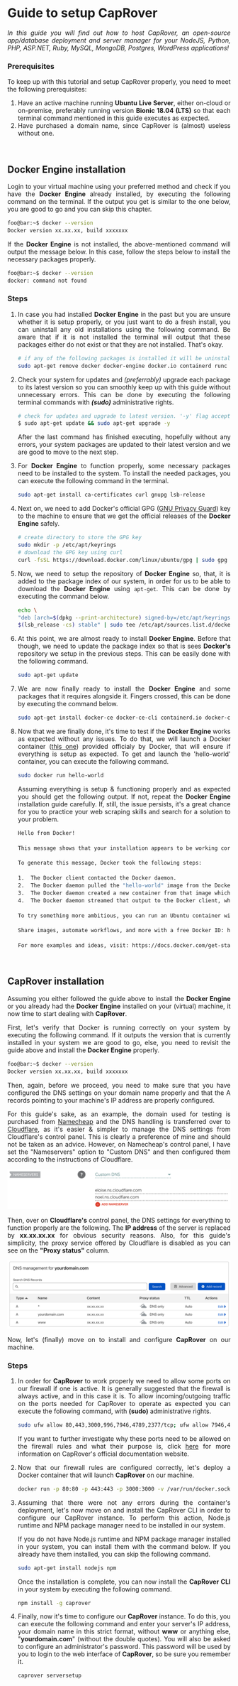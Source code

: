 <style>body {text-align: justify}</style>

# Guide to setup CapRover

_In this guide you will find out how to host CapRover, an open-source app/database deployment and server manager for your NodeJS, Python, PHP, ASP<no-link>.NET, Ruby, MySQL, MongoDB, Postgres, WordPress applications!_

### Prerequisites

To keep up with this tutorial and setup CapRover properly, you need to meet the following prerequisites:

1. Have an active machine running **Ubuntu Live Server**, either on-cloud or on-premise, preferably running version **Bionic 18.04 (LTS)** so that each terminal command mentioned in this guide executes as expected.
2. Have purchased a domain name, since CapRover is (almost) useless without one.

<br>

## Docker Engine installation

Login to your virtual machine using your preferred method and check if you have the **Docker Engine** already installed, by executing the following command on the terminal. If the output you get is similar to the one below, you are good to go and you can skip this chapter.

```bash
foo@bar:~$ docker --version
Docker version xx.xx.xx, build xxxxxxx
```

If the **Docker Engine** is not installed, the above-mentioned command will output the message below. In this case, follow the steps below to install the necessary packages properly.

```bash
foo@bar:~$ docker --version
docker: command not found
```

### Steps

1.  In case you had installed **Docker Engine** in the past but you are unsure whether it is setup properly, or you just want to do a fresh install, you can uninstall any old installations using the following command. Be aware that if it is not installed the terminal will output that these packages either do not exist or that they are not installed. That's okay.

    ```bash
    # if any of the following packages is installed it will be uninstalled completely.
    sudo apt-get remove docker docker-engine docker.io containerd runc
    ```

2.  Check your system for updates and _(preferrably)_ upgrade each package to its latest version so you can smoothly keep up with this guide without unnecessary errors. This can be done by executing the following terminal commands with **_(sudo)_** administrative rights.

    ```bash
    # check for updates and upgrade to latest version. '-y' flag accepts any T&C that might occur.
    $ sudo apt-get update && sudo apt-get upgrade -y
    ```

    After the last command has finished executing, hopefully without any errors, your system packages are updated to their latest version and we are good to move to the next step.

3.  For **Docker Engine** to function properly, some necessary packages need to be installed to the system. To install the needed packages, you can execute the following command in the terminal.

    ```bash
    sudo apt-get install ca-certificates curl gnupg lsb-release
    ```

4.  Next on, we need to add Docker's official GPG ([GNU Privacy Guard](https://en.wikipedia.org/wiki/GNU_PG)) key to the machine to ensure that we get the official releases of the **Docker Engine** safely.

    ```bash
    # create directory to store the GPG key
    sudo mkdir -p /etc/apt/keyrings
    # download the GPG key using curl
    curl -fsSL https://download.docker.com/linux/ubuntu/gpg | sudo gpg --dearmor -o /etc/apt/keyrings/docker.gpg
    ```

5.  Now, we need to setup the repository of **Docker Engine** so, that, it is added to the package index of our system, in order for us to be able to download the **Docker Engine** using `apt-get`. This can be done by executing the command below.

    ```bash
    echo \
    "deb [arch=$(dpkg --print-architecture) signed-by=/etc/apt/keyrings/docker.gpg] https://download.docker.com/linux/ubuntu \
    $(lsb_release -cs) stable" | sudo tee /etc/apt/sources.list.d/docker.list > /dev/null
    ```

6.  At this point, we are almost ready to install **Docker Engine**. Before that though, we need to update the package index so that is sees **Docker's** repository we setup in the previous steps. This can be easily done with the following command.

    ```bash
    sudo apt-get update
    ```

7.  We are now finally ready to install the **Docker Engine** and some packages that it requires alongside it. Fingers crossed, this can be done by executing the command below.

    ```bash
    sudo apt-get install docker-ce docker-ce-cli containerd.io docker-compose-plugin
    ```

8.  Now that we are finally done, it's time to test if the **Docker Engine** works as expected without any issues. To do that, we will launch a Docker container ([this one](https://hub.docker.com/_/hello-world)) provided officialy by Docker, that will ensure if everything is setup as expected. To get and launch the 'hello-world' container, you can execute the following command.

    ```bash
    sudo docker run hello-world
    ```

    Assuming everything is setup & functioning properly and as expected you should get the following output. If not, repeat the **Docker Engine** installation guide carefully. If, still, the issue persists, it's a great chance for you to practice your web scraping skills and search for a solution to your problem.

    ```bash
    Hello from Docker!

    This message shows that your installation appears to be working correctly.

    To generate this message, Docker took the following steps:

    1.  The Docker client contacted the Docker daemon.
    2.  The Docker daemon pulled the "hello-world" image from the Docker Hub. (amd64)
    3.  The Docker daemon created a new container from that image which runs the executable that produces the output you are currently reading.
    4.  The Docker daemon streamed that output to the Docker client, which sent it to your terminal.

    To try something more ambitious, you can run an Ubuntu container with: $ docker run -it ubuntu bash

    Share images, automate workflows, and more with a free Docker ID: https://hub.docker.com/

    For more examples and ideas, visit: https://docs.docker.com/get-started/
    ```

    <br>

## CapRover installation

Assuming you either followed the guide above to install the **Docker Engine** or you already had the **Docker Engine** installed on your (virtual) machine, it now time to start dealing with **CapRover**.

First, let's verify that Docker is running correctly on your system by executing the following command. If it outputs the version that is currently installed in your system we are good to go, else, you need to revisit the guide above and install the **Docker Engine** properly.

```bash
foo@bar:~$ docker --version
Docker version xx.xx.xx, build xxxxxxx
```

Then, again, before we proceed, you need to make sure that you have configured the DNS settings on your domain name properly and that the A records pointing to your machine's IP address are properly configured.

For this guide's sake, as an example, the domain used for testing is purchased from [Namecheap](namecheap.com) and the DNS handling is transferred over to [Cloudflare](cloudflare.com), as it's easier & simpler to manage the DNS settings from Cloudflare's control panel. This is clearly a preference of mine and should not be taken as an advice. However, on Namecheap's control panel, I have set the "Nameservers" option to "Custom DNS" and then configured them according to the instructions of Cloudflare.

![Namecheap DNS Config](images/namecheap-dns-config.png)

Then, over on **Cloudflare's** control panel, the DNS settings for everything to function properly are the following. The **IP address** of the server is replaced by **xx.xx.xx.xx** for obvious security reasons. Also, for this guide's simplicity, the proxy service offered by Cloudflare is disabled as you can see on the **"Proxy status"** column.

![Cloudflare DNS Config](images/cloudflare-dns-config.png)

Now, let's (finally) move on to install and configure **CapRover** on our machine.

### Steps

1. In order for **CapRover** to work properly we need to allow some ports on our firewall if one is active. It is generally suggested that the firewall is always active, and in this case it is. To allow incoming/outgoing traffic on the ports needed for CapRover to operate as expected you can execute the following command, with **(sudo)** administrative rights.

   ```bash
   sudo ufw allow 80,443,3000,996,7946,4789,2377/tcp; ufw allow 7946,4789,2377/udp;
   ```

   If you want to further investigate why these ports need to be allowed on the firewall rules and what their purpose is, click [here](https://caprover.com/docs/firewall.html) for more information on CapRover's official documentation website.

2. Now that our firewall rules are configured correctly, let's deploy a Docker container that will launch **CapRover** on our machine.

   ```bash
   docker run -p 80:80 -p 443:443 -p 3000:3000 -v /var/run/docker.sock:/var/run/docker.sock -v /captain:/captain caprover/caprover
   ```

3. Assuming that there were not any errors during the container's deployment, let's now move on and install the CapRover CLI in order to configure our CapRover instance. To perform this action, Node.js runtime and NPM package manager need to be installed in our system.

   If you do not have Node.js runtime and NPM package manager installed in your system, you can install them with the command below. If you already have them installed, you can skip the following command.

   ```bash
   sudo apt-get install nodejs npm
   ```

   Once the installation is complete, you can now install the **CapRover CLI** in your system by executing the following command.

   ```bash
   npm install -g caprover
   ```

4. Finally, now it's time to configure our **CapRover** instance. To do this, you can execute the following command and enter your server's IP address, your domain name in this strict format, without **www** or anything else, "**yourdomain.com**" (without the double quotes). You will also be asked to configure an administrator's password. This password will be used by you to login to the web interface of **CapRover**, so be sure you remember it.

   ```bash
   caprover serversetup
   ```
